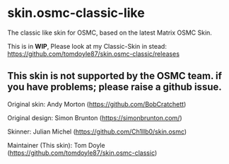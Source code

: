 # skin.osmc-classic-like

The classic like skin for OSMC, based on the latest Matrix OSMC Skin.

This is in **WIP**, Please look at my Classic-Skin in stead: https://github.com/tomdoyle87/skin.osmc-classic/releases

## This skin is not supported by the OSMC team. if you have problems; please raise a github issue.

Original skin: Andy Morton (https://github.com/BobCratchett)

Original design: Simon Brunton (https://simonbrunton.com/)

Skinner: Julian Michel (https://github.com/Ch1llb0/skin.osmc)

Maintainer (This skin): Tom Doyle (https://github.com/tomdoyle87/skin.osmc-classic)
